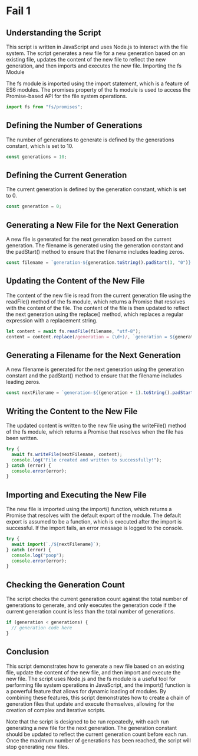 # Fail 1

## Understanding the Script

This script is written in JavaScript and uses Node.js to interact with the file system. The script
generates a new file for a new generation based on an existing file, updates the content of the new
file to reflect the new generation, and then imports and executes the new file.
Importing the fs Module

The fs module is imported using the import statement, which is a feature of ES6 modules. The
promises property of the fs module is used to access the Promise-based API for the file system
operations.

```javascript
import fs from "fs/promises";
```

## Defining the Number of Generations

The number of generations to generate is defined by the generations constant, which is set to 10.

```javascript
const generations = 10;
```

## Defining the Current Generation

The current generation is defined by the generation constant, which is set to 0.

```javascript
const generation = 0;
```

## Generating a New File for the Next Generation

A new file is generated for the next generation based on the current generation. The filename is
generated using the generation constant and the padStart() method to ensure that the filename
includes leading zeros.

```javascript
const filename = `generation-${generation.toString().padStart(3, "0")}.js`;
```

## Updating the Content of the New File

The content of the new file is read from the current generation file using the readFile() method of
the fs module, which returns a Promise that resolves with the content of the file. The content of
the file is then updated to reflect the next generation using the replace() method, which replaces a
regular expression with a replacement string.

```javascript
let content = await fs.readFile(filename, "utf-8");
content = content.replace(/generation = (\d+)/, `generation = ${generation + 1}`);
```

## Generating a Filename for the Next Generation

A new filename is generated for the next generation using the generation constant and the padStart()
method to ensure that the filename includes leading zeros.

```javascript
const nextFilename = `generation-${(generation + 1).toString().padStart(3, "0")}.js`;
```

## Writing the Content to the New File

The updated content is written to the new file using the writeFile() method of the fs module, which
returns a Promise that resolves when the file has been written.

```javascript
try {
  await fs.writeFile(nextFilename, content);
  console.log("File created and written to successfully!");
} catch (error) {
  console.error(error);
}
```

## Importing and Executing the New File

The new file is imported using the import() function, which returns a Promise that resolves with the
default export of the module. The default export is assumed to be a function, which is executed
after the import is successful. If the import fails, an error message is logged to the console.

```javascript
try {
  await import(`./${nextFilename}`);
} catch (error) {
  console.log("poop");
  console.error(error);
}
```

## Checking the Generation Count

The script checks the current generation count against the total number of generations to generate,
and only executes the generation code if the current generation count is less than the total number
of generations.

```javascript
if (generation < generations) {
  // generation code here
}
```

## Conclusion

This script demonstrates how to generate a new file based on an existing file, update the content of
the new file, and then import and execute the new file. The script uses Node.js and the fs module is
a useful tool for performing file system operations in JavaScript, and the import() function is a
powerful feature that allows for dynamic loading of modules. By combining these features, this
script demonstrates how to create a chain of generation files that update and execute themselves,
allowing for the creation of complex and iterative scripts.

Note that the script is designed to be run repeatedly, with each run generating a new file for the
next generation. The generation constant should be updated to reflect the current generation count
before each run. Once the maximum number of generations has been reached, the script will stop
generating new files.
